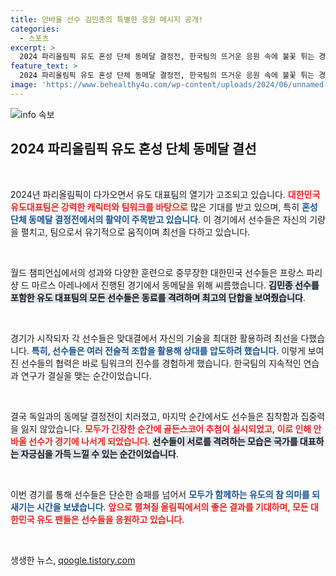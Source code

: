```yaml
---
title: 안바울 선수 김민종의 특별한 응원 메시지 공개!
categories:
  - 스포츠
excerpt: >
  2024 파리올림픽 유도 혼성 단체 동메달 결정전, 한국팀의 뜨거운 응원 속에 불꽃 튀는 경기가 펼쳐졌다! 김민종 선수와 함께한 이 순간, 놓치지 마세요!
feature_text: >
  2024 파리올림픽 유도 혼성 단체 동메달 결정전, 한국팀의 뜨거운 응원 속에 불꽃 튀는 경기가 펼쳐졌다! 김민종 선수와 함께한 이 순간, 놓치지 마세요!
image: 'https://www.behealthy4u.com/wp-content/uploads/2024/06/unnamed-file.png'
---
```


<p><img src="https://www.behealthy4u.com/wp-content/uploads/2024/06/unnamed-file.png" alt="info 속보" /></p>

<h2 data-ke-size="size26">2024 파리올림픽 유도 혼성 단체 동메달 결선</h2>

<p data-ke-size="size16">&nbsp;</p>

<p>2024년 파리올림픽이 다가오면서 유도 대표팀의 열기가 고조되고 있습니다. <b><span style="color: #ee2323;">대한민국 유도대표팀은 강력한 캐릭터와 팀워크를 바탕으로</span></b> 많은 기대를 받고 있으며, 특히 <b><span style="color: #1a5490;">혼성 단체 동메달 결정전에서의 활약이 주목받고 있습니다</span></b>. 이 경기에서 선수들은 자신의 기량을 펼치고, 팀으로서 유기적으로 움직이며 최선을 다하고 있습니다. </p>

<p data-ke-size="size16">&nbsp;</p>

<p>월드 챔피언십에서의 성과와 다양한 훈련으로 중무장한 대한민국 선수들은 프랑스 파리 샹 드 마르스 아레나에서 진행된 경기에서 동메달을 위해 씨름했습니다. <b><span style="background-color: #21538527;">김민종 선수를 포함한 유도 대표팀의 모든 선수들은 동료를 격려하며 최고의 단합을 보여줬습니다</span></b>.</p>

<p data-ke-size="size16">&nbsp;</p>

<p>경기가 시작되자 각 선수들은 맞대결에서 자신의 기술을 최대한 활용하려 최선을 다했습니다. <b><span style="color: #1a5490;">특히, 선수들은 여러 전술적 조합을 활용해 상대를 압도하려 했습니다</span></b>. 이렇게 보여진 선수들의 협력은 바로 팀워크의 진수를 경험하게 했습니다. 한국팀의 지속적인 연습과 연구가 결실을 맺는 순간이었습니다.</p>

<p data-ke-size="size16">&nbsp;</p>

<p>결국 독일과의 동메달 결정전이 치러졌고, 마지막 순간에서도 선수들은 침착함과 집중력을 잃지 않았습니다. <b><span style="color: #ee2323;">모두가 긴장한 순간에 골든스코어 추첨이 실시되었고, 이로 인해 안바울 선수가 경기에 나서게 되었습니다</span></b>. <b><span style="background-color: #21538527;">선수들이 서로를 격려하는 모습은 국가를 대표하는 자긍심을 가득 느낄 수 있는 순간이었습니다</span></b>.</p>

<p data-ke-size="size16">&nbsp;</p>

<p>이번 경기를 통해 선수들은 단순한 승패를 넘어서 <b><span style="color: #1a5490;">모두가 함께하는 유도의 참 의미를 되새기는 시간을 보냈습니다</span></b>. <b><span style="color: #ee2323;">앞으로 펼쳐질 올림픽에서의 좋은 결과를 기대하며, 모든 대한민국 유도 팬들은 선수들을 응원하고 있습니다</span></b>.</p>

<p data-ke-size="size16">&nbsp;</p> 
생생한 뉴스, <a href="https://qoogle.tistory.com" rel="dofollow">qoogle.tistory.com</a>


